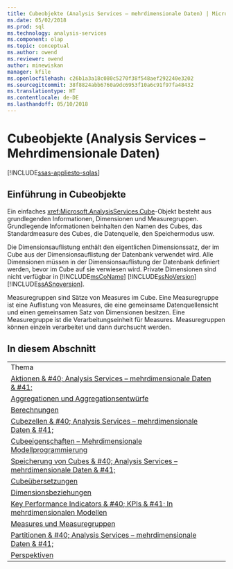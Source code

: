 ```yaml
---
title: Cubeobjekte (Analysis Services – mehrdimensionale Daten) | Microsoft Docs
ms.date: 05/02/2018
ms.prod: sql
ms.technology: analysis-services
ms.component: olap
ms.topic: conceptual
ms.author: owend
ms.reviewer: owend
author: minewiskan
manager: kfile
ms.openlocfilehash: c26b1a3a18c080c5270f38f548aef292240e3202
ms.sourcegitcommit: 38f8824abb6760a9dc6953f10a6c91f97fa48432
ms.translationtype: HT
ms.contentlocale: de-DE
ms.lasthandoff: 05/10/2018
---
```

# <a name="cube-objects-analysis-services---multidimensional-data"></a>Cubeobjekte (Analysis Services – Mehrdimensionale Daten)
[!INCLUDE[ssas-appliesto-sqlas](../../includes/ssas-appliesto-sqlas.md)]
    
## <a name="introducing-cube-objects"></a>Einführung in Cubeobjekte  
 Ein einfaches <xref:Microsoft.AnalysisServices.Cube>-Objekt besteht aus grundlegenden Informationen, Dimensionen und Measuregruppen. Grundlegende Informationen beinhalten den Namen des Cubes, das Standardmeasure des Cubes, die Datenquelle, den Speichermodus usw.  
  
 Die Dimensionsauflistung enthält den eigentlichen Dimensionssatz, der im Cube aus der Dimensionsauflistung der Datenbank verwendet wird. Alle Dimensionen müssen in der Dimensionsauflistung der Datenbank definiert werden, bevor im Cube auf sie verwiesen wird. Private Dimensionen sind nicht verfügbar in [!INCLUDE[msCoName](../../includes/msconame-md.md)] [!INCLUDE[ssNoVersion](../../includes/ssnoversion-md.md)] [!INCLUDE[ssASnoversion](../../includes/ssasnoversion-md.md)].  
  
 Measuregruppen sind Sätze von Measures im Cube. Eine Measuregruppe ist eine Auflistung von Measures, die eine gemeinsame Datenquellensicht und einen gemeinsamen Satz von Dimensionen besitzen. Eine Measuregruppe ist die Verarbeitungseinheit für Measures. Measuregruppen können einzeln verarbeitet und dann durchsucht werden.  
  
## <a name="in-this-section"></a>In diesem Abschnitt  
  
|||  
|-|-|  
|Thema||  
|[Aktionen & #40; Analysis Services – mehrdimensionale Daten & #41;](../../analysis-services/multidimensional-models/actions-analysis-services-multidimensional-data.md)||  
|[Aggregationen und Aggregationsentwürfe](../../analysis-services/multidimensional-models-olap-logical-cube-objects/aggregations-and-aggregation-designs.md)||  
|[Berechnungen](../../analysis-services/multidimensional-models-olap-logical-cube-objects/calculations.md)||  
|[Cubezellen & #40; Analysis Services – mehrdimensionale Daten & #41;](../../analysis-services/multidimensional-models-olap-logical-cube-objects/cube-cells-analysis-services-multidimensional-data.md)||  
|[Cubeeigenschaften – Mehrdimensionale Modellprogrammierung](../../analysis-services/multidimensional-models-olap-logical-cube-objects/cube-properties-multidimensional-model-programming.md)||  
|[Speicherung von Cubes & #40; Analysis Services – mehrdimensionale Daten & #41;](../../analysis-services/multidimensional-models-olap-logical-cube-objects/cube-storage-analysis-services-multidimensional-data.md)||  
|[Cubeübersetzungen](../../analysis-services/multidimensional-models-olap-logical-cube-objects/cube-translations.md)||  
|[Dimensionsbeziehungen](../../analysis-services/multidimensional-models-olap-logical-cube-objects/dimension-relationships.md)||  
|[Key Performance Indicators & #40; KPIs & #41; In mehrdimensionalen Modellen](../../analysis-services/multidimensional-models/key-performance-indicators-kpis-in-multidimensional-models.md)||  
|[Measures und Measuregruppen](../../analysis-services/multidimensional-models/measures-and-measure-groups.md)||  
|[Partitionen & #40; Analysis Services – mehrdimensionale Daten & #41;](../../analysis-services/multidimensional-models-olap-logical-cube-objects/partitions-analysis-services-multidimensional-data.md)||  
|[Perspektiven](../../analysis-services/multidimensional-models-olap-logical-cube-objects/perspectives.md)||  
  
  
